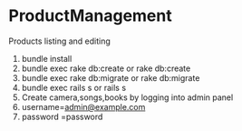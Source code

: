ProductManagement
=================

Products listing and editing

1. bundle install
2. bundle exec rake db:create or rake db:create
3. bundle exec rake db:migrate or rake db:migrate
4. bundle exec rails s or rails s
5. Create camera,songs,books by logging into admin panel
6. username=admin@example.com  
7. password =password